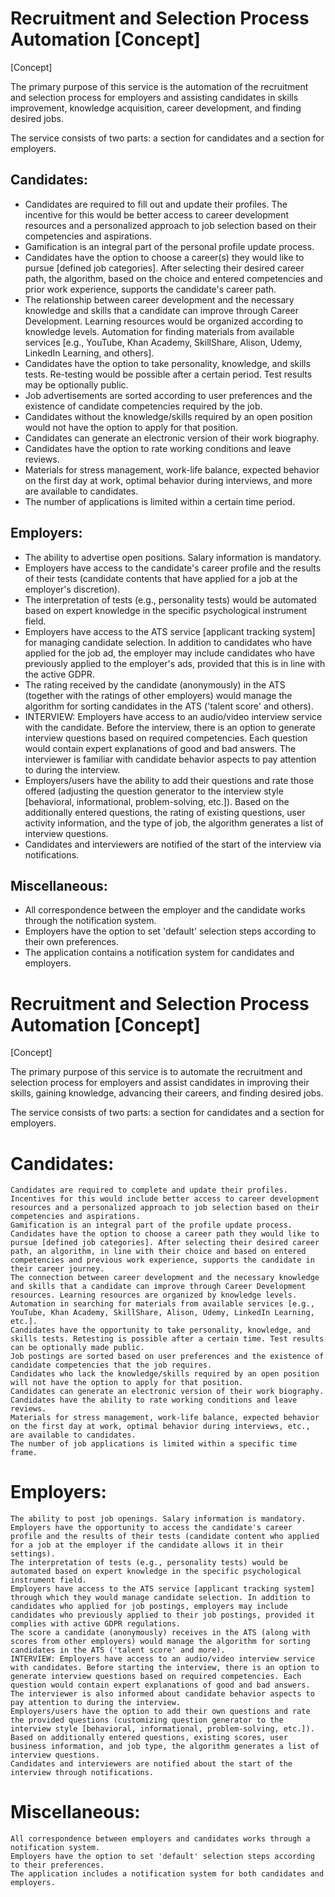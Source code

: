 # Recruitment and Selection Process Automation [Concept]

[Concept]

The primary purpose of this service is the automation of the recruitment and selection process for employers and assisting candidates in skills improvement, knowledge acquisition, career development, and finding desired jobs.

The service consists of two parts: a section for candidates and a section for employers.

## Candidates:

- Candidates are required to fill out and update their profiles. The incentive for this would be better access to career development resources and a personalized approach to job selection based on their competencies and aspirations.
- Gamification is an integral part of the personal profile update process.
- Candidates have the option to choose a career(s) they would like to pursue [defined job categories]. After selecting their desired career path, the algorithm, based on the choice and entered competencies and prior work experience, supports the candidate's career path.
- The relationship between career development and the necessary knowledge and skills that a candidate can improve through Career Development. Learning resources would be organized according to knowledge levels. Automation for finding materials from available services [e.g., YouTube, Khan Academy, SkillShare, Alison, Udemy, LinkedIn Learning, and others].
- Candidates have the option to take personality, knowledge, and skills tests. Re-testing would be possible after a certain period. Test results may be optionally public.
- Job advertisements are sorted according to user preferences and the existence of candidate competencies required by the job.
- Candidates without the knowledge/skills required by an open position would not have the option to apply for that position.
- Candidates can generate an electronic version of their work biography.
- Candidates have the option to rate working conditions and leave reviews.
- Materials for stress management, work-life balance, expected behavior on the first day at work, optimal behavior during interviews, and more are available to candidates.
- The number of applications is limited within a certain time period.

## Employers:

- The ability to advertise open positions. Salary information is mandatory.
- Employers have access to the candidate's career profile and the results of their tests (candidate contents that have applied for a job at the employer's discretion).
- The interpretation of tests (e.g., personality tests) would be automated based on expert knowledge in the specific psychological instrument field.
- Employers have access to the ATS service [applicant tracking system] for managing candidate selection. In addition to candidates who have applied for the job ad, the employer may include candidates who have previously applied to the employer's ads, provided that this is in line with the active GDPR.
- The rating received by the candidate (anonymously) in the ATS (together with the ratings of other employers) would manage the algorithm for sorting candidates in the ATS ('talent score' and others).
- INTERVIEW: Employers have access to an audio/video interview service with the candidate. Before the interview, there is an option to generate interview questions based on required competencies. Each question would contain expert explanations of good and bad answers. The interviewer is familiar with candidate behavior aspects to pay attention to during the interview.
- Employers/users have the ability to add their questions and rate those offered (adjusting the question generator to the interview style [behavioral, informational, problem-solving, etc.]). Based on the additionally entered questions, the rating of existing questions, user activity information, and the type of job, the algorithm generates a list of interview questions.
- Candidates and interviewers are notified of the start of the interview via notifications.

## Miscellaneous:

- All correspondence between the employer and the candidate works through the notification system.
- Employers have the option to set 'default' selection steps according to their own preferences.
- The application contains a notification system for candidates and employers.










# Recruitment and Selection Process Automation [Concept]

[Concept]

The primary purpose of this service is to automate the recruitment and selection process for employers and assist candidates in improving their skills, gaining knowledge, advancing their careers, and finding desired jobs.

The service consists of two parts: a section for candidates and a section for employers.

# Candidates:

    Candidates are required to complete and update their profiles. Incentives for this would include better access to career development resources and a personalized approach to job selection based on their competencies and aspirations.
    Gamification is an integral part of the profile update process.
    Candidates have the option to choose a career path they would like to pursue [defined job categories]. After selecting their desired career path, an algorithm, in line with their choice and based on entered competencies and previous work experience, supports the candidate in their career journey.
    The connection between career development and the necessary knowledge and skills that a candidate can improve through Career Development resources. Learning resources are organized by knowledge levels. Automation in searching for materials from available services [e.g., YouTube, Khan Academy, SkillShare, Alison, Udemy, LinkedIn Learning, etc.].
    Candidates have the opportunity to take personality, knowledge, and skills tests. Retesting is possible after a certain time. Test results can be optionally made public.
    Job postings are sorted based on user preferences and the existence of candidate competencies that the job requires.
    Candidates who lack the knowledge/skills required by an open position will not have the option to apply for that position.
    Candidates can generate an electronic version of their work biography.
    Candidates have the ability to rate working conditions and leave reviews.
    Materials for stress management, work-life balance, expected behavior on the first day at work, optimal behavior during interviews, etc., are available to candidates.
    The number of job applications is limited within a specific time frame.

# Employers:

    The ability to post job openings. Salary information is mandatory.
    Employers have the opportunity to access the candidate's career profile and the results of their tests (candidate content who applied for a job at the employer if the candidate allows it in their settings).
    The interpretation of tests (e.g., personality tests) would be automated based on expert knowledge in the specific psychological instrument field.
    Employers have access to the ATS service [applicant tracking system] through which they would manage candidate selection. In addition to candidates who applied for job postings, employers may include candidates who previously applied to their job postings, provided it complies with active GDPR regulations.
    The score a candidate (anonymously) receives in the ATS (along with scores from other employers) would manage the algorithm for sorting candidates in the ATS ('talent score' and more).
    INTERVIEW: Employers have access to an audio/video interview service with candidates. Before starting the interview, there is an option to generate interview questions based on required competencies. Each question would contain expert explanations of good and bad answers. The interviewer is also informed about candidate behavior aspects to pay attention to during the interview.
    Employers/users have the option to add their own questions and rate the provided questions (customizing question generator to the interview style [behavioral, informational, problem-solving, etc.]). Based on additionally entered questions, existing scores, user business information, and job type, the algorithm generates a list of interview questions.
    Candidates and interviewers are notified about the start of the interview through notifications.

# Miscellaneous:

    All correspondence between employers and candidates works through a notification system.
    Employers have the option to set 'default' selection steps according to their preferences.
    The application includes a notification system for both candidates and employers.
